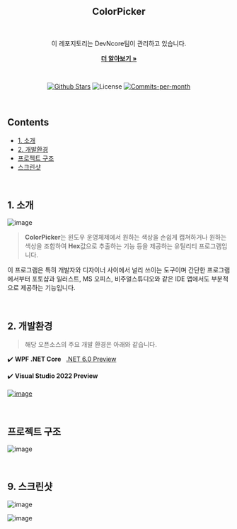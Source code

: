 <div align=center>
  <h2>ColorPicker</h2>
  <br/>
 
  이 레포지토리는 DevNcore팀이 관리하고 있습니다.
  <br />
  
  <a href="https://github.com/devncore/devncore"><strong>더 알아보기 »</strong></a>
 
  <br />
 
  <p align="center">
   <a href="https://github.com/devncore/colorpicker/stargazers"><img src="https://img.shields.io/github/stars/devncore/colorpicker" alt="Github Stars"></a>
   <img src="https://img.shields.io/github/license/devncore/colorpicker" alt="License">
   <a href="https://github.com/devncore/colorpicker/pulse"><img src="https://img.shields.io/github/commit-activity/m/devncore/colorpicker" alt="Commits-per-month"></a>
  </p>
</div>

<br />

## Contents
- [1. 소개](#1-소개)
- [2. 개발환경](#2-개발환경)
- [프로젝트 구조](#프로젝트-구조)
- [스크린샷](#스크린샷)
  
<br />

## 1. 소개

![image](https://user-images.githubusercontent.com/52397976/135721690-4de6f12f-645e-44e5-97fb-a780202c7583.png)

> **ColorPicker**는 윈도우 운영체제에서 원하는 색상을 손쉽게 캡쳐하거나 원하는 색상을 조합하여 **Hex**값으로 추출하는 기능 등을 제공하는 유틸리티 프로그램입니다.

이 프로그램은 특히 개발자와 디자이너 사이에서 널리 쓰이는 도구이며 간단한 프로그램에서부터 포토샵과 일러스트, MS 오피스, 비주얼스튜디오와 같은 IDE 앱에서도 부분적으로 제공하는 기능입니다.

<br />

## 2. 개발환경
  
> 해당 오픈소스의 주요 개발 환경은 아래와 같습니다. 
 
✔️ **WPF .NET Core** &nbsp; [.NET 6.0 Preview](https://dotnet.microsoft.com/download/dotnet/6.0)

✔️ **Visual Studio 2022 Preview**  
<br/>
[![image](https://user-images.githubusercontent.com/52397976/127085632-9af789b0-58bd-4e63-be6c-30f567cf088b.png)](https://devblogs.microsoft.com/visualstudio/visual-studio-2022-preview-1-now-available/)

<br />

## 프로젝트 구조
![image](https://user-images.githubusercontent.com/74305823/135589457-7fe483bb-387d-4987-93c3-a2900cc5bbe2.png)

<br>

## 9. 스크린샷
![image](https://user-images.githubusercontent.com/74305823/135593932-f5190a51-067b-45a8-93a9-b98e159385d5.png)

![image](https://user-images.githubusercontent.com/74305823/135593989-3a6f28fa-7b8b-42ef-b657-83ad296e8208.png)


